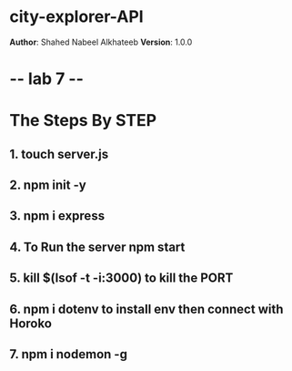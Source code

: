 # city-explorer-API


**Author**: Shahed Nabeel Alkhateeb
**Version**: 1.0.0 


# -- lab 7 --

# The Steps By STEP
## 1.  touch server.js
## 2.   npm init -y 
## 3. npm i express
## 4. To Run the server npm start 
## 5. kill $(lsof -t -i:3000)  to kill the PORT 
## 6.   npm i dotenv  to install env then connect with Horoko
## 7. npm i nodemon -g